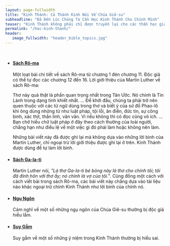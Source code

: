 ```yaml
---
layout: page-fullwidth
title: "Kinh Thánh: Cả Thánh Kinh Nói Về Chúa Giê-su"
subheadline: "Đã Đến Lúc Chúng Ta Cần Học Kinh Thánh Cho Chính Mình"
teaser: "Kinh Thánh không phải chỉ được truyền lại cho các thần học gia. Hay nói một cách khác, đã được truyền lại hầu cho những người đơn sơ như chúng ta có thể hiểu được. Dĩ nhiên có nhiều đoạn khó hiểu đòi hỏi kiến thức về những bối cảnh lịch sử, nhưng cũng có đủ những chân lý rõ ràng để hiểu và sống theo trọn đời. Tôi thường dùng ví dụ về một mặt phẳng được định bởi 3 điểm. Hãy gọi là mặt phẳng chân lý. Trong Kinh Thánh có vô số, nhiều hơn chỉ có 3,  những điểm chân lý để khẳng định chương trình cứu rỗi của Chúa. Nếu chúng ta thường xuyên kiểm chứng sự hiểu biết của mình với những điểm chân lý đó, thì chẳng thể hiểu sai."
permalink: "/hoc-kinh-thanh/"
header:
   image_fullwidth: "header_bible_topics.jpg"
---
```

<div class="small-12 columns" style="padding: 0px; border-bottom: none;">

<ul class="side-nav">
      <li><a href="{{ site.projectname }}/hoc-kinh-thanh/sach-ro-ma/"><h4><strong>Sách Rô-ma</strong></h4></a>
      <p style="font-weight: normal;">Một loạt bài chi tiết về sách Rô-ma từ chương 1 đén chương 11. Độc giả có thể tự đọc các chương 12 đến 16. Lời giới thiệu của Martin Luther về sách Rô-ma:</p><p class="blockquote">Thơ này quả thật là phần quan trọng nhất trong Tân Ước. Nó chính là Tin Lành trong dạng tinh khiết nhất. ... Để khởi đầu, chúng ta phải trở nên quen thuộc với các từ ngữ dùng trong thơ và biết ý của sứ đồ Phao-lô khi ông dùng những từ như luật pháp, tội lỗi, ân điển, đức tin, sự công bình, xác thịt, thần linh, vân vân. Vì nếu không thì có đọc cũng vô ích. ... Bạn chớ hiểu chữ luật pháp ở đây theo cách thường của loài người, chẳng hạn như điều lệ về một việc gì đó phải làm hoặc không nên làm.</p>
      <p>Những bài viết này đã được ghi lại mà không dựa vào những lời bình của Martin Luther, chỉ ngoại trừ lời giới thiệu được ghi lại ở trên. Kinh Thánh được dùng để tự làm lời bình.</p>
      </li>
      <li><a href="{{ site.projectname }}/hoc-kinh-thanh/sach-ga-la-ti/"><h4><strong>Sách Ga-la-ti</strong></h4></a><p style="font-weight: normal;">
      Martin Luther nói, <em>"Lá thơ Ga-la-ti bé bỏng này là thơ cho chính tôi; tôi đã đính hôn với thơ ấy; nó chính là vợ của tôi."</em>. Cũng đồng một cách với cách viết bài trong sách Rô-ma, các bài viết này chẳng dựa vào tài liệu nào khác ngoại trừ chính Kinh Thánh như lời bình của chính nó.
      </p></li>
      <li><a href="{{ site.projectname }}/hoc-kinh-thanh/ngu-ngon/"><h4><strong>Ngụ Ngôn</strong></h4></a><p style="font-weight: normal;">
      Cảm nghĩ về một số những ngụ ngôn của Chúa Giê-su thường bị độc giả hiểu lầm.
      </p></li>
      <li><a href="{{ site.projectname }}/bible-topics/meditations/"><h4><strong>Suy Gẫm</strong></h4></a><p style="font-weight: normal;">
      Suy gẫm về một số những ý niệm trong Kinh Thánh thường bị hiểu sai.
      </p></li>
</ul>
</div>
